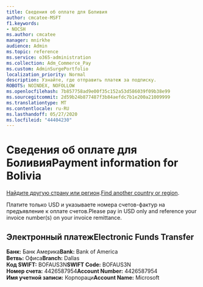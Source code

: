 ```yaml
---
title: Сведения об оплате для Боливия
author: cmcatee-MSFT
f1.keywords:
- NOCSH
ms.author: cmcatee
manager: mnirkhe
audience: Admin
ms.topic: reference
ms.service: o365-administration
ms.collection: Adm_Commerce_Pay
ms.custom: AdminSurgePortfolio
localization_priority: Normal
description: Узнайте, где отправить платеж за подписку.
ROBOTS: NOINDEX, NOFOLLOW
ms.openlocfilehash: 7b857758ad9e00f35c152a53d586039f09b38e99
ms.sourcegitcommit: 2d59b24b877487f3b84aefdc7b1e200a21009999
ms.translationtype: MT
ms.contentlocale: ru-RU
ms.lasthandoff: 05/27/2020
ms.locfileid: "44404230"
---
```

# <a name="payment-information-for-bolivia"></a><span data-ttu-id="d101f-103">Сведения об оплате для Боливия</span><span class="sxs-lookup"><span data-stu-id="d101f-103">Payment information for Bolivia</span></span>

<span data-ttu-id="d101f-104">[Найдите другую страну или регион](../billing-and-payments/pay-for-your-subscription.md).</span><span class="sxs-lookup"><span data-stu-id="d101f-104">[Find another country or region](../billing-and-payments/pay-for-your-subscription.md).</span></span>

<span data-ttu-id="d101f-105">Платите только USD и указываете номера счетов-фактур на предъявление к оплате счетов.</span><span class="sxs-lookup"><span data-stu-id="d101f-105">Please pay in USD only and reference your invoice number(s) on your invoice remittance.</span></span>

## <a name="electronic-funds-transfer"></a><span data-ttu-id="d101f-106">Электронный платеж</span><span class="sxs-lookup"><span data-stu-id="d101f-106">Electronic Funds Transfer</span></span>

<span data-ttu-id="d101f-107">**Банк:** Банк Америка</span><span class="sxs-lookup"><span data-stu-id="d101f-107">**Bank:** Bank of America</span></span>  
<span data-ttu-id="d101f-108">**Ветвь:** Офиса</span><span class="sxs-lookup"><span data-stu-id="d101f-108">**Branch:** Dallas</span></span>  
<span data-ttu-id="d101f-109">**Код SWIFT:** BOFAUS3N</span><span class="sxs-lookup"><span data-stu-id="d101f-109">**SWIFT Code:** BOFAUS3N</span></span>  
<span data-ttu-id="d101f-110">**Номер счета:** 4426587954</span><span class="sxs-lookup"><span data-stu-id="d101f-110">**Account Number:** 4426587954</span></span>  
<span data-ttu-id="d101f-111">**Имя учетной записи:** Корпораци</span><span class="sxs-lookup"><span data-stu-id="d101f-111">**Account Name:** Microsoft</span></span>  